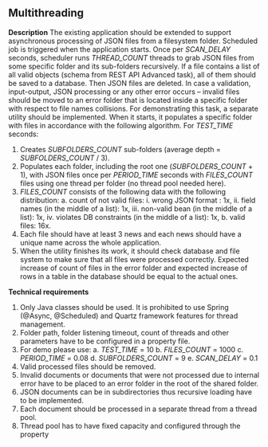 
## Multithreading

**Description**
The existing application should be extended to support asynchronous processing of JSON files from a filesystem folder.
Scheduled job is triggered when the application starts. Once per *SCAN_DELAY* seconds, scheduler runs *THREAD_COUNT* threads to grab JSON files from some specific folder and its sub-folders recursively. If a file contains a list of all valid objects (schema from REST API Advanced task), all of them should be saved to a database. Then JSON files are deleted. In case a validation, input-output, JSON processing or any other error occurs – invalid files should be moved to an error folder that is located inside a specific folder with respect to file names collisions. 
For demonstrating this task, a separate utility should be implemented. When it starts, it populates a specific folder with files in accordance with the following algorithm. For *TEST_TIME* seconds: 
1. Creates *SUBFOLDERS_COUNT* sub-folders (average depth = *SUBFOLDERS_COUNT* / 3). 
2.  Populates each folder, including the root one (*SUBFOLDERS_COUNT* + 1), with JSON files once per *PERIOD_TIME* seconds with *FILES_COUNT* files using one thread per folder (no thread pool needed here). 
3. *FILES_COUNT* consists of the following data with the following distribution: a. count of not valid files: i. wrong JSON format : 1x, ii. field names (in the middle of a list): 1x, iii. non-valid bean (in the middle of a list): 1x, iv. violates DB constraints (in the middle of a list): 1x, b. valid files: 16x. 
4. Each file should have at least 3 news and each news should have a unique name across the whole application. 
5. When the utility finishes its work, it should check database and file system to make sure that all files were processed correctly. Expected increase of count of files in the error folder and expected increase of rows in a table in the database should be equal to the actual ones.

**Technical requirements** 
1. Only Java classes should be used. It is prohibited to use Spring (@Async, @Scheduled) and Quartz framework features for thread management. 
2. Folder path, folder listening timeout, count of threads and other parameters have to be configured in a property file. 
3. For demo please use: 
a. *TEST_TIME* = 10 
b. *FILES_COUNT* = 1000 
c. *PERIOD_TIME* = 0.08 
d. *SUBFOLDERS_COUNT* = 9 
e. *SCAN_DELAY* = 0.1 
4. Valid processed files should be removed. 
5. Invalid documents or documents that were not processed due to internal error have to be placed to an error folder in the root of the shared folder. 
6. JSON documents can be in subdirectories thus recursive loading have to be implemented. 
7. Each document should be processed in a separate thread from a thread pool. 
8. Thread pool has to have fixed capacity and configured through the property 